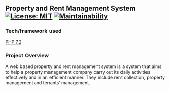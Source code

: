 ## Property and Rent Management System [![License: MIT](https://img.shields.io/badge/License-MIT-green.svg)](https://opensource.org/licenses/MIT) [![Maintainability](https://api.codeclimate.com/v1/badges/9653c1806bdff2b0f72f/maintainability)](https://codeclimate.com/github/antonnifo/PandR/maintainability)  
### Tech/framework used 
[PHP 7.2](http://php.net/docs.php) 

### Project Overview 
A web based property and rent management system is a system that aims to help a property management company carry out its daily activities effectively and in an efficient manner. They include rent collection, property management and tenants’ management.  


